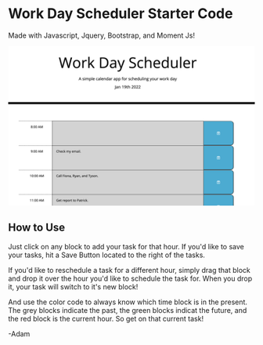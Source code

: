 # Work Day Scheduler Starter Code

Made with Javascript, Jquery, Bootstrap, and Moment Js!

<img width="1048" alt="work-scheduler-screenshot" src="assets/images/workday-screenshot.png">

## How to Use

Just click on any block to add your task for that hour. If you'd like to save your tasks, hit a Save Button located to the right of the tasks. 

If you'd like to reschedule a task for a different hour, simply drag that block and drop it over the hour you'd like to schedule the task for. When you drop it, your task will switch to it's new block!

And use the color code to always know which time block is in the present.  The grey blocks indicate the past, the green blocks indicat the future, and the red block is the current hour. So get on that current task!

-Adam

